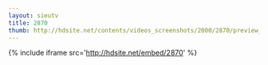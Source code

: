 ```yaml
---
layout: sieutv
title: 2870
thumb: http://hdsite.net/contents/videos_screenshots/2000/2870/preview_360p.mp4.jpg
---
```

{% include iframe src='http://hdsite.net/embed/2870' %}
 
